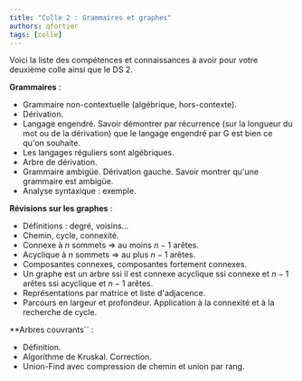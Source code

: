 ```yaml
---
title: "Colle 2 : Grammaires et graphes"
authors: qfortier
tags: [colle]
---
```


Voici la liste des compétences et connaissances à avoir pour votre deuxième colle ainsi que le DS 2. 

**Grammaires** :
- Grammaire non-contextuelle (algébrique, hors-contexte).  
- Dérivation.  
- Langage engendré. Savoir démontrer par récurrence (sur la longueur du mot ou de la dérivation) que le langage engendré par G est bien ce qu'on souhaite.
- Les langages réguliers sont algébriques.
- Arbre de dérivation.  
- Grammaire ambigüe. Dérivation gauche. Savoir montrer qu'une grammaire est ambigüe.  
- Analyse syntaxique : exemple.

**Révisions sur les graphes** :  
- Définitions : degré, voisins...  
- Chemin, cycle, connexité.  
- Connexe à $n$ sommets $\Rightarrow$ au moins $n - 1$ arêtes.  
- Acyclique à $n$ sommets $\Rightarrow$ au plus $n - 1$ arêtes.  
- Composantes connexes, composantes fortement connexes.  
- Un graphe est un arbre ssi il est connexe acyclique ssi connexe et $n - 1$ arêtes ssi acyclique et $n - 1$ arêtes.  
- Représentations par matrice et liste d'adjacence.  
- Parcours en largeur et profondeur. Application à la connexité et à la recherche de cycle.

**Arbres couvrants`` :  
- Définition.  
- Algorithme de Kruskal. Correction.  
- Union-Find avec compression de chemin et union par rang.

